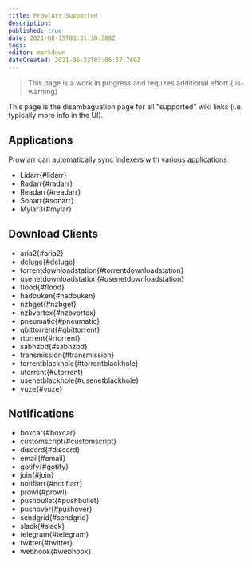 ```yaml
---
title: Prowlarr Supported
description: 
published: true
date: 2021-08-15T03:31:30.388Z
tags: 
editor: markdown
dateCreated: 2021-06-23T03:06:57.769Z
---
```


> This page is a work in progress and requires additional effort.{.is-warning}

This page is the disambaguation page for all "supported" wiki links (i.e. typically more info in the UI).

## Applications

Prowlarr can automatically sync indexers with various applications

- Lidarr{#lidarr}
- Radarr{#radarr}
- Readarr{#readarr}
- Sonarr{#sonarr}
- Mylar3{#mylar}

## Download Clients

- aria2{#aria2}
- deluge{#deluge}
- torrentdownloadstation{#torrentdownloadstation}
- usenetdownloadstation{#usenetdownloadstation}
- flood{#flood}
- hadouken{#hadouken}
- nzbget{#nzbget}
- nzbvortex{#nzbvortex}
- pneumatic{#pneumatic}
- qbittorrent{#qbittorrent}
- rtorrent{#rtorrent}
- sabnzbd{#sabnzbd}
- transmission{#transmission}
- torrentblackhole{#torrentblackhole}
- utorrent{#utorrent}
- usenetblackhole{#usenetblackhole}
- vuze{#vuze}

## Notifications

- boxcar{#boxcar}
- customscript{#customscript}
- discord{#discord}
- email{#email}
- gotify{#gotify}
- join{#join}
- notifiarr{#notifiarr}
- prowl{#prowl}
- pushbullet{#pushbullet}
- pushover{#pushover}
- sendgrid{#sendgrid}
- slack{#slack}
- telegram{#telegram}
- twitter{#twitter}
- webhook{#webhook}
